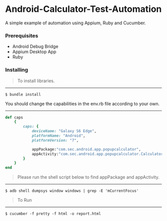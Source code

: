 # Android-Calculator-Test-Automation
A simple example of automation using Appium, Ruby and Cucumber.

### Prerequisites

* Android Debug Bridge
* Appium Desktop App
* Ruby

### Installing

> To install libraries.
---
```shell
$ bundle install
```

You should change the capabilities in the env.rb file according to your own.

---



```ruby
def caps
    {
        caps: {
            deviceName: "Galaxy S6 Edge",
            platformName: "Android",
            platformVersion: "7",

            appPackage:"com.sec.android.app.popupcalculator",
            appActivity:"com.sec.android.app.popupcalculator.Calculator"
        }
    }
end
```

> Please run the shell script below to find appPackage and appActivity.
---
```shell
$ adb shell dumpsys window windows | grep -E 'mCurrentFocus'
```

> To Run
---
```shell
$ cucumber -f pretty -f html -o report.html
```
